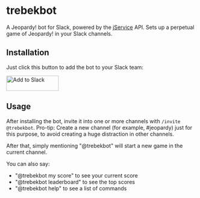 # trebekbot

A Jeopardy! bot for Slack, powered by the [jService](http://jservice.io/) API. Sets up a perpetual game of Jeopardy! in your Slack channels.

## Installation

Just click this button to add the bot to your Slack team:

<a href="https://slack.com/oauth/v2/authorize?client_id=20888890816.3331520890821&scope=app_mentions:read,users:read,chat:write&user_scope="><img alt="Add to Slack" height="40" width="139" src="https://platform.slack-edge.com/img/add_to_slack.png" srcSet="https://platform.slack-edge.com/img/add_to_slack.png 1x, https://platform.slack-edge.com/img/add_to_slack@2x.png 2x" /></a>

## Usage

After installing the bot, invite it into one or more channels with `/invite @trebekbot`. Pro-tip: Create a new channel (for example, #jeopardy) just for this purpose, to avoid creating a huge distraction in other channels.

After that, simply mentioning "@trebekbot" will start a new game in the current channel.

You can also say:

* "@trebekbot my score" to see your current score
* "@trebekbot leaderboard" to see the top scores
* "@trebekbot help" to see a list of commands
